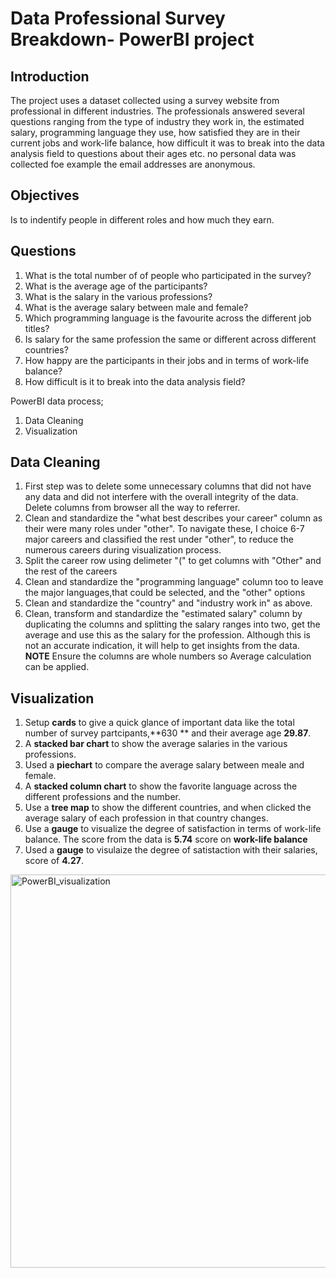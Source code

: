 # Data Professional Survey Breakdown- PowerBI project

## Introduction
The project uses a dataset collected using a survey website from professional in different industries. The professionals answered several questions ranging from the type of industry they work in, the estimated salary, programming language they use, how satisfied they are in their current jobs and work-life balance, how difficult it was to break into the data analysis field to questions about their ages etc.
no personal data was collected foe example the email addresses are anonymous.

## Objectives
Is to indentify people in different roles and how much they earn.

## Questions
1. What is the total number of of people who participated in the survey?
2. What is the average age of the participants?
3. What is the salary in the various professions?
4. What is the average salary between male and female?
5. Which programming language is the favourite across the different job titles?
6. Is salary for the same profession the same or different across different countries?
7. How happy are the participants in their jobs and in terms of work-life balance?
8. How difficult is it to break into the data analysis field?
   

PowerBI data process;
1. Data Cleaning
2. Visualization

## Data Cleaning
1. First step was to delete some unnecessary columns that did not have any data and did not interfere with the overall integrity of the data. Delete columns from browser all the way to referrer.
2. Clean and standardize the "what best describes your career" column as their were many roles under "other". To navigate these, I choice 6-7 major careers and classified the rest under "other", to reduce the numerous careers during visualization process.
3. Split the career row using delimeter "(" to get columns with "Other" and the rest of the careers
4. Clean and standardize the "programming language" column too to leave the major languages,that could be selected, and the "other" options
5. Clean and standardize the "country" and "industry work in" as above. 
6. Clean, transform and standardize the "estimated salary" column by duplicating the columns and splitting the salary ranges into two, get the average and use this as the salary for the profession. Although this is not an accurate indication, it will help to get insights from the data. **NOTE** Ensure the columns are whole numbers so Average calculation can be applied.

## Visualization
1. Setup **cards** to give a quick glance of important data like the total number of survey partcipants,**630 ** and their average age **29.87**.
2. A **stacked bar chart** to show the average salaries in the various professions.
3. Used a **piechart** to compare the average salary between meale and female.
4. A **stacked column chart** to show the favorite language across the different professions and the number.
5. Use a **tree map** to show the different countries, and when clicked the average salary of each profession in that country changes.
6. Use a **gauge** to visualize the degree of satisfaction in terms of work-life balance. The score from the data is **5.74** score on **work-life balance**
7. Used a **gauge** to visulaize the degree of satistaction with their salaries, score of **4.27**.

<img width="629" alt="PowerBI_visualization" src="https://github.com/FaridahMut/PowerBI-project/assets/160776452/b68233a7-ef52-4f15-a849-fb2e4fd825cd">
